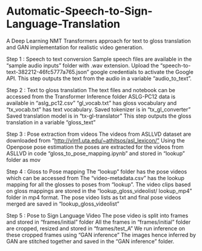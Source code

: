 # Automatic-Speech-to-Sign-Language-Translation
A Deep Learning NMT Transformers approach for text to gloss translation and GAN implementation for realistic video generation.

Step 1 : Speech to text conversion
Sample speech files are available in the “sample audio inputs” folder with .wav extension.
Upload the “speech-to-text-382212-46fc5777a765.json” google credentials to activate the Google API.
This step outputs the text from the audio in a variable “audio_to_text”.

Step 2 : Text to gloss translation
The text files and notebook can be accessed from the Transformer Inference folder 
ASLG-PC12 data is available in “aslg_pc12.csv”
“gl_vocab.txt” has gloss vocabulary and “tx_vocab.txt” has text vocabulary.
Saved tokenizer is in “tx_gl_converter”
Saved translation model is in “tx-gl-translator”
This step outputs the gloss translation in a variable “gloss_text”

Step 3 : Pose extraction from videos
The videos from ASLLVD dataset are downloaded from “http://vlm1.uta.edu/~athitsos/asl_lexicon/”
Using the Openpose pose estimation the poses are extracted for the videos from ASLLVD in code “gloss_to_pose_mapping.ipynb” and stored in “lookup” folder as mov

Step 4 : Gloss to Pose mapping
The “lookup” folder has the pose videos which can be accessed from 
The “video-metadata.csv” has the lookup mapping for all the glosses to poses from “lookup”.
The video clips based on gloss mappings are stored in the “lookup_gloss_videolist/ lookup_mp4” folder in mp4 format.
The pose video lists as txt and final pose videos merged are saved in “lookup_gloss_videolist”

Step 5 : Pose to Sign Language Video
The pose video is split into frames and stored in “frames/initial” folder
All the frames in “frames/initial” folder are cropped, resized and stored in “frames/test_A” 
We run inference on these cropped frames using “GAN inference” 
The images hence inferred by GAN are stitched together and saved in the “GAN inference” folder.

